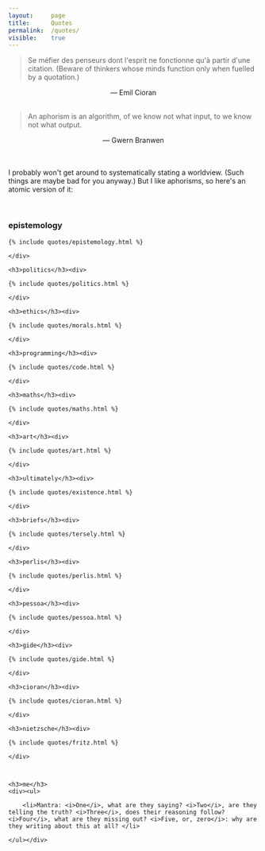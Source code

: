 ```yaml
---
layout: 	page
title: 		Quotes
permalink: 	/quotes/
visible:	true
---
```


> Se méfier des penseurs dont l'esprit ne fonctionne qu'à partir d'une citation.
(Beware of thinkers whose minds function only when fuelled by a quotation.)

<div align="center">— Emil Cioran</div><br>

> An aphorism is an algorithm, of we know not what input,
to we know not what output.

<div align="center">— Gwern Branwen</div><br>

<br>

I probably won't get around to systematically stating a worldview. (Such things are maybe bad for you anyway.) But I like aphorisms, so here's an atomic version of it:

<br>

<div class="accordion">
	<h3>epistemology</h3><div>

	{% include quotes/epistemology.html %}

	</div>
	
	<h3>politics</h3><div>

	{% include quotes/politics.html %}

	</div>
	
	<h3>ethics</h3><div>

	{% include quotes/morals.html %}

	</div>

	<h3>programming</h3><div>

	{% include quotes/code.html %}

	</div>
	
	<h3>maths</h3><div>

	{% include quotes/maths.html %}

	</div>

	<h3>art</h3><div>
	
	{% include quotes/art.html %}

	</div>
	
	<h3>ultimately</h3><div>

	{% include quotes/existence.html %}
	
	</div>
	
	<h3>briefs</h3><div>

	{% include quotes/tersely.html %}
	
	</div>
	
	<h3>perlis</h3><div>

	{% include quotes/perlis.html %}

	</div>

	<h3>pessoa</h3><div>

	{% include quotes/pessoa.html %}

	</div>

	<h3>gide</h3><div>

	{% include quotes/gide.html %}

	</div>

	<h3>cioran</h3><div>

	{% include quotes/cioran.html %}

	</div>

	<h3>nietzsche</h3><div>

	{% include quotes/fritz.html %}

	</div>



	<h3>me</h3>
	<div><ul>

		<li>Mantra: <i>One</i>, what are they saying? <i>Two</i>, are they telling the truth? <i>Three</i>, does their reasoning follow? <i>Four</i>, what are they missing out? <i>Five, or, zero</i>: why are they writing about this at all? </li>

	</ul></div>

</div>

